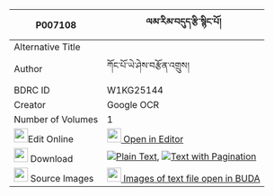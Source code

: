 |P007108|ལམ་རིམ་བདུད་རྩི་སྙིང་པོ། 
| --- | --- 
|Alternative Title |
|Author| ཀོང་པོ་ཡེ་ཤེས་བརྩོན་འགྲུས།
|BDRC ID | W1KG25144
|Creator | Google OCR
|Number of Volumes| 1
|<img width="25" src="https://img.icons8.com/color/25/000000/edit-property.png">Edit Online| [<img width="25" src="https://avatars.githubusercontent.com/u/45091458?s=200&v=4"> Open in Editor](http://editor.openpecha.org/P007108)
|<img width="25" src="https://img.icons8.com/fluent/48/000000/download-2.png"/>  Download | [![](https://img.icons8.com/color/20/000000/txt.png)Plain Text](https://github.com/Openpecha/P007108/releases/download/v1/lamrim_dutsi_nyingpo_plain_P007108.zip), [![](https://img.icons8.com/color/20/000000/txt.png)Text with Pagination](https://github.com/Openpecha/P007108/releases/download/v1/lamrim_dutsi_nyingpo_pages_P007108.zip)
|<img width="25" src="https://img.icons8.com/plasticine/100/000000/pictures-folder.png"/>  Source Images | [<img width="25" src="https://library.bdrc.io/icons/BUDA-small.svg"> Images of text file open in BUDA](https://library.bdrc.io/show/bdr:W1KG25144)
